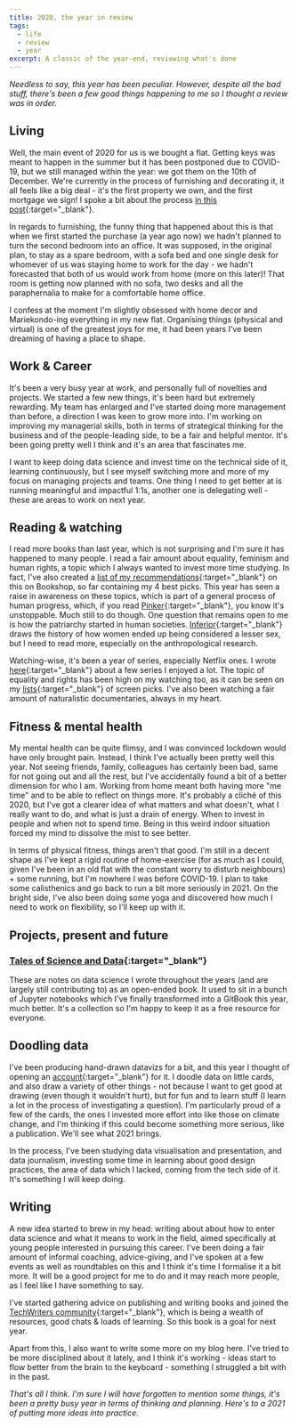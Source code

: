 ```yaml
---
title: 2020, the year in review
tags:
  - life
  - review
  - year
excerpt: A classic of the year-end, reviewing what's done
---
```


*Needless to say, this year has been peculiar. However, despite all the bad stuff, there's been a few good things happening to me so I thought a review was in order.*

## Living

Well, the main event of 2020 for us is we bought a flat. Getting keys was meant to happen in the summer but it has been postponed due to COVID-19, but we still managed within the year: we got them on the 10th of December. We're currently in the process of furnishing and decorating it, it all feels like a big deal - it's the first property we own, and the first mortgage we sign! I spoke a bit about the process [in this post](https://martinapugliese.github.io/i-bought-a-flat){:target="_blank"}.

In regards to furnishing, the funny thing that happened about this is that when we first started the purchase (a year ago now) we hadn't planned to turn the second bedroom into an office. It was supposed, in the original plan, to stay as a spare bedroom, with a sofa bed and one single desk for whomever of us was staying home to work for the day - we hadn't forecasted that both of us would work from home (more on this later)! That room is getting now planned with no sofa, two desks and all the paraphernalia to make for a comfortable home office.

I confess at the moment I'm slightly obsessed with home decor and Mariekondo-ing everything in my new flat. Organising things (physical and virtual) is one of the greatest joys for me, it had been years I've been dreaming of having a place to shape.

## Work & Career

It's been a very busy year at work, and personally full of novelties and projects. We started a few new things, it's been hard but extremely rewarding. My team has enlarged and I've started doing more management than before, a direction I was keen to grow more into. I'm working on improving my managerial skills, both in terms of strategical thinking for the business and of the people-leading side, to be a fair and helpful mentor. It's been going pretty well I think and it's an area that fascinates me.

I want to keep doing data science and invest time on the technical side of it, learning continuously, but I see myself switching more and more of my focus on managing projects and teams. One thing I need to get better at is running meaningful and impactful 1:1s, another one is delegating well - these are areas to work on next year.

## Reading & watching

I read more books than last year, which is not surprising and I'm sure it has happened to many people. I read a fair amount about equality, feminism and human rights, a topic which I always wanted to invest more time studying. In fact, I've also created a [list of my recommendations](https://uk.bookshop.org/lists/feminism-equality-human-rights-fairness){:target="_blank"} on this on Bookshop, so far containing my 4 best picks. This year has seen a raise in awareness on these topics, which is part of a general process of human progress, which, if you read [Pinker](https://uk.bookshop.org/books/enlightenment-now-the-case-for-reason-science-humanism-and-progress/9780141979090){:target="_blank"}, you know it's unstoppable. Much still to do though.
One question that remains open to me is how the patriarchy started in human societies. [Inferior](https://uk.bookshop.org/books/inferior-the-true-power-of-women-and-the-science-that-shows-it/9780008172039){:target="_blank"} draws the history of how women ended up being considered a lesser sex, but I need to read more, especially on the anthropological research.

Watching-wise, it's been a year of series, especially Netflix ones. I wrote [here](https://martinapugliese.github.io/great-feminist-shows/){:target="_blank"} about a few series I enjoyed a lot. The topic of equality and rights has been high on my watching too, as it can be seen on my [lists](https://www.themoviedb.org/u/martina.physics/lists){:target="_blank"} of screen picks. I've also been watching a fair amount of naturalistic documentaries, always in my heart.

## Fitness & mental health

My mental health can be quite flimsy, and I was convinced lockdown would have only brought pain. Instead, I think I've actually been pretty well this year. Not seeing friends, family, colleagues has certainly been bad, same for not going out and all the rest, but I've accidentally found a bit of a better dimension for who I am. Working from home meant both having more "me time" and to be able to reflect on things more. It's probably a cliché of this 2020, but I've got a clearer idea of what matters and what doesn't, what I really want to do, and what is just a drain of energy. When to invest in people and when not to spend time. Being in this weird indoor situation forced my mind to dissolve the mist to see better.

In terms of physical fitness, things aren't that good. I'm still in a decent shape as I've kept a rigid routine of home-exercise (for as much as I could, given I've been in an old flat with the constant worry to disturb neighbours) + some running, but I'm nowhere I was before COVID-19. I plan to take some calisthenics and go back to run a bit more seriously in 2021. On the bright side, I've also been doing some yoga and discovered how much I need to work on flexibility, so I'll keep up with it.

## Projects, present and future

### [Tales of Science and Data](https://martinapugliese.gitbook.io/tales-of-science-and-data/){:target="_blank"}

These are notes on data science I wrote throughout the years (and are largely still contributing to) as an open-ended book. It used to sit in a bunch of Jupyter notebooks which I've finally transformed into a GitBook this year, much better. It's a collection so I'm happy to keep it as a free resource for everyone.

## Doodling data

I've been producing hand-drawn datavizs for a bit, and this year I thought of opening an [account](https://www.instagram.com/doodledatcard/){:target="_blank"} for it. I doodle data on little cards, and also draw a variety of other things - not because I want to get good at drawing (even though it wouldn't hurt), but for fun and to learn stuff (I learn a lot in the process of investigating a question). I'm particularly proud of a few of the cards, the ones I invested more effort into like those on climate change, and I'm thinking if this could become something more serious, like a publication. We'll see what 2021 brings.

In the process, I've been studying data visualisation and presentation, and data journalism, investing some time in learning about good design practices, the area of data which I lacked, coming from the tech side of it. It's something I will keep doing.

## Writing

A new idea started to brew in my head: writing about about how to enter data science and what it means to work in the field, aimed specifically at young people interested in pursuing this career. I've been doing a fair amount of informal coaching, advice-giving, and I've spoken at a few events as well as roundtables on this and I think it's time I formalise it a bit more. It will be a good project for me to do and it may reach more people, as I feel like I have something to say.

I've started gathering advice on publishing and writing books and joined the [TechWriters community](https://lethain.com/techwriters/){:target="_blank"}, which is being a wealth of resources, good chats & loads of learning. So this book is a goal for next year.

Apart from this, I also want to write some more on my blog here. I've tried to be more disciplined about it lately, and I think it's working - ideas start to flow better from the brain to the keyboard - something I struggled a bit with in the past.

*That's all I think. I'm sure I will have forgotten to mention some things, it's been a pretty busy year in terms of thinking and planning. Here's to a 2021 of putting more ideas into practice.*
